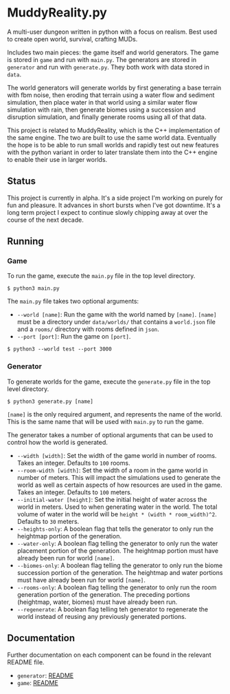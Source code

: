 # MuddyReality.py

A multi-user dungeon written in python with a focus on realism.  Best used to
create open world, survival, crafting MUDs.

Includes two main pieces: the game itself and world generators.   The game is
stored in `game` and run with `main.py`.  The generators are stored in
`generator` and run with `generate.py`.  They both work with data stored in
`data`.

The world generators will generate worlds by first generating a base terrain
with fbm noise, then eroding that terrain using a water flow and sediment
simulation, then place water in that world using a similar water flow
simulation with rain, then generate biomes using a succession and disruption
simulation, and finally generate rooms using all of that data. 

This project is related to MuddyReality, which is the C++ implementation of the
same engine.  The two are built to use the same world data.  Eventually the
hope is to be able to run small worlds and rapidly test out new features with
the python variant in order to later translate them into the C++ engine to
enable their use in larger worlds.

## Status

This project is currently in alpha.  It's a side project I'm working on purely
for fun and pleasure.  It advances in short bursts when I've got downtime.
It's a long term project I expect to continue slowly chipping away at over the
course of the next decade.

## Running

### Game

To run the game, execute the `main.py` file in the top level directory.

```
$ python3 main.py
```

The `main.py` file takes two optional arguments:

* `--world [name]`: Run the game with the world named by `[name]`.  `[name]` must be a directory under `data/worlds/` that contains a `world.json` file and a `rooms/` directory with rooms defined in `json`.
* `--port [port]`: Run the game on `[port]`.

```
$ python3 --world test --port 3000
```

### Generator

To generate worlds for the game, execute the `generate.py` file in the top level directory.

```
$ python3 generate.py [name]
```

`[name]` is the only required argument, and represents the name of the world.
This is the same name that will be used with `main.py` to run the game.

The generator takes a number of optional arguments that can be used to control
how the world is generated.

* `--width [width]`: Set the width of the game world in number of rooms.  Takes an integer. Defaults to `100` rooms.
* `--room-width [width]`: Set the width of a room in the game world in number of meters.  This will impact the simulations used to generate the world as well as certain aspects of how resources are used in the game. Takes an integer. Defaults to `100` meters.
* `--initial-water [height]`: Set the initial height of water across the world in meters.  Used to when generating water in the world.  The total volume of water in the world will be `height * (width * room_width)^2`.  Defaults to `30` meters.
* `--heights-only`: A boolean flag that tells the generator to only run the heightmap portion of the generation.
* `--water-only`: A boolean flag telling the generator to only run the water placement portion of the generation.  The heightmap portion must have already been run for world `[name]`.
* `--biomes-only`: A boolean flag telling the generator to only run the biome succession portion of the generation.  The heightmap and water portions must have already been run for world `[name]`.
* `--rooms-only`: A boolean flag telling the generator to only run the room generation portion of the generation.  The preceding portions (heightmap, water, biomes) must have already been run.
* `--regenerate`: A boolean flag telling teh generator to regenerate the world instead of reusing any previously generated portions.

## Documentation

Further documentation on each component can be found in the relevant README
file.

- `generator`: [README](./generator/README.md)
- `game`: [README](./game/README.md)
